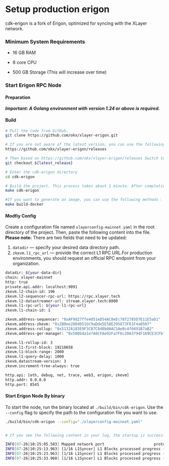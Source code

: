 # Setup production erigon

cdk-erigon is a fork of Erigon, optimized for syncing with the XLayer network.



### Minimum System Requirements

- 16 GB RAM

- 8 core CPU

- 500 GB Storage (This will increase over time)



### Start Erigon RPC Node



#### Preparation

***Important: A Golang environment with version 1.24 or above is required.***



#### Build

```bash
# Pull the code from GitHub，
git clone https://github.com/okx/xlayer-erigon.git

# If you are not aware of the latest version, you can use the following Github address to obtain the latest version：
https://github.com/okx/xlayer-erigon/releases

# Then based on https://github.com/okx/xlayer-erigon/releases Switch to the corresponding branch based on the latest version found on
git checkout ${latest_release}

# Enter the cdk-erigon directory
cd cdk-erigon

# Build the project. This process takes about 1 minute. After completion, the binary file will be located in the build/bin directory of the project, and the binary file name is: cdk-erigon.
make cdk-erigon

#If you want to generate an image, you can use the following methods：
make build-docker

```



#### Modfiy Config

Create a configuration file named `xlayerconfig-mainnet.yaml` in the root directory of the project. Then, paste the following content into the file.
**Please note:** There are two fields that need to be updated:

1. `datadir` — specify your desired data directory path.
2. `zkevm.l1_rpc_url` — provide the correct L1 RPC URL.For production environments, you should request an official RPC endpoint from your organization.

```bash
datadir: ${your-data-dir}
chain: xlayer-mainnet
http: true
private.api.addr: localhost:9091
zkevm.l2-chain-id: 196
zkevm.l2-sequencer-rpc-url: https://rpc.xlayer.tech
zkevm.l2-datastreamer-url: stream.xlayer.tech:8800
zkevm.l1-rpc-url: ${your-l1-rpc-url}
zkevm.l1-chain-id: 1

zkevm.address-sequencer: "0xAF9d27ffe4d51eD54AC8eEc78f2785D7E11E5ab1"
zkevm.address-zkevm: "0x2B0ee28D4D51bC9aDde5E58E295873F61F4a0507"
zkevm.address-rollup: "0x5132A183E9F3CB7C848b0AAC5Ae0c4f0491B7aB2"
zkevm.address-ger-manager: "0x580bda1e7A0CFAe92Fa7F6c20A3794F169CE3CFb"

zkevm.l1-rollup-id: 3
zkevm.l1-first-block: 19218658
zkevm.l1-block-range: 2000
zkevm.l1-query-delay: 1000
zkevm.datastream-version: 3
zkevm.increment-tree-always: true

http.api: [eth, debug, net, trace, web3, erigon, zkevm]
http.addr: 0.0.0.0
http.port: 8545
```



#### Start Erigon Node By binary

To start the node, run the binary located at `./build/bin/cdk-erigon`.
Use the `--config` flag to specify the path to the configuration file you want to use.

```bash
./build/bin/cdk-erigon --config="./xlayerconfig-mainnet.yaml"


# If you see the following content in your log, the startup is successful：

INFO[07-26|10:25:05.503] Mapped network port                      proto=udp extport=30304 intport=30304 interface="UPNP IGDv1-IP1"
INFO[07-26|10:25:13.963] [1/16 L1Syncer] L1 Blocks processed progress (amounts): 64000/3358713 (1%) 
INFO[07-26|10:25:23.963] [1/16 L1Syncer] L1 Blocks processed progress (amounts): 140000/3358713 (4%) 
INFO[07-26|10:25:33.960] [1/16 L1Syncer] L1 Blocks processed progress (amounts): 222000/3358713 (6%) 
```

